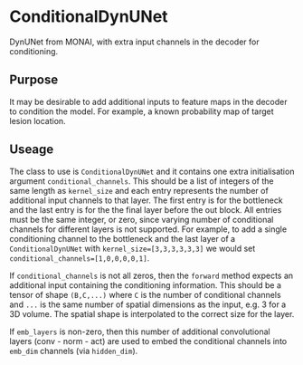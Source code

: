 # ConditionalDynUNet
DynUNet from MONAI, with extra input channels in the decoder for conditioning.

## Purpose
It may be desirable to add additional inputs to feature maps in the decoder to condition the model. For example, a known probability map of target lesion location.

## Useage
The class to use is `ConditionalDynUNet` and it contains one extra initialisation argument `conditional_channels`. This should be a list of integers of the same length as `kernel_size` and each entry represents the number of additional input channels to that layer. The first entry is for the bottleneck and the last entry is for the the final layer before the out block. All entries must be the same integer, or zero, since varying number of conditional channels for different layers is not supported. For example, to add a single conditioning channel to the bottleneck and the last layer of a `ConditionalDynUNet` with `kernel_size=[3,3,3,3,3,3]` we would set `conditional_channels=[1,0,0,0,0,1]`.

If `conditional_channels` is not all zeros, then the `forward` method expects an additional input containing the conditioning information. This should be a tensor of shape `(B,C,...)` where `C` is the number of conditional channels and `...` is the same number of spatial dimensions as the input, e.g. 3 for a 3D volume. The spatial shape is interpolated to the correct size for the layer.

If `emb_layers` is non-zero, then this number of additional convolutional layers (conv - norm - act) are used to embed the conditional channels into `emb_dim` channels (via `hidden_dim`).
